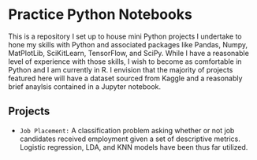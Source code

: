 # Practice Python Notebooks

This is a repository I set up to house mini Python projects I undertake to hone my skills with Python and associated packages like Pandas, Numpy, MatPlotLib, SciKitLearn, TensorFlow, and SciPy. While I have a reasonable level of experience with those skills, I wish to become as comfortable in Python and I am currently in R. I envision that the majority of projects featured here will have a dataset sourced from Kaggle and a reasonably brief anaylsis contained in a Jupyter notebook. 

## Projects

* `Job Placement:` A classification problem asking whether or not job candidates received employment given a set of descriptive metrics. Logistic regression, LDA, and KNN models have been thus far utilized. 
